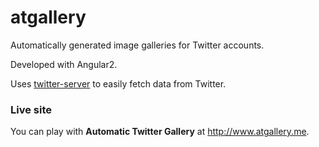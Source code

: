 # atgallery
Automatically generated image galleries for Twitter accounts.

Developed with Angular2.

Uses [twitter-server](https://github.com/codealchemist/twitter-server) to easily fetch data from Twitter.

### Live site
You can play with **Automatic Twitter Gallery** at http://www.atgallery.me.
